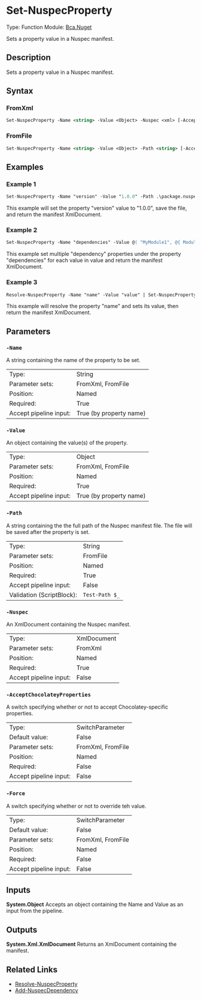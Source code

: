 # Set-NuspecProperty
Type: Function
Module: [Bca.Nuget](../ReadMe.md)

Sets a property value in a Nuspec manifest.
## Description
Sets a property value in a Nuspec manifest.
## Syntax
### FromXml
```ps
Set-NuspecProperty -Name <string> -Value <Object> -Nuspec <xml> [-AcceptChocolateyProperties] [-Force] [<CommonParameters>]
```
### FromFile
```ps
Set-NuspecProperty -Name <string> -Value <Object> -Path <string> [-AcceptChocolateyProperties] [-Force] [<CommonParameters>]
```
## Examples
### Example 1
```ps
Set-NuspecProperty -Name "version" -Value "1.0.0" -Path .\package.nuspec
```
This example will set the property "version" value to "1.0.0", save the file, and return the manifest XmlDocument.
### Example 2
```ps
Set-NuspecProperty -Name "dependencies" -Value @( "MyModule1", @{ ModuleName = "MyModule2" ; ModuleVersion = "1.0.0" }, @{ ModuleName = "MyModule3" ; RequiredVersion = "1.0.0" } ) -Nuspec $NuspecManifest
```
This example set multiple "dependency" properties under the property "dependencies" for each value in value and return the manifest XmlDocument.
### Example 3
```ps
Resolve-NuspecProperty -Name "name" -Value "value" | Set-NuspecProperty -Nuspec $NuspecManifest
```
This example will resolve the property "name" and sets its value, then return the manifest XmlDocument.
## Parameters
### `-Name`
A string containing the name of the property to be set.

| | |
|:-|:-|
|Type:|String|
|Parameter sets:|FromXml, FromFile|
|Position:|Named|
|Required:|True|
|Accept pipeline input:|True (by property name)|

### `-Value`
An object containing the value(s) of the property.

| | |
|:-|:-|
|Type:|Object|
|Parameter sets:|FromXml, FromFile|
|Position:|Named|
|Required:|True|
|Accept pipeline input:|True (by property name)|

### `-Path`
A string containing the the full path of the Nuspec manifest file.
The file will be saved after the property is set.

| | |
|:-|:-|
|Type:|String|
|Parameter sets:|FromFile|
|Position:|Named|
|Required:|True|
|Accept pipeline input:|False|
|Validation (ScriptBlock):|` Test-Path $_ `|

### `-Nuspec`
An XmlDocument containing the Nuspec manifest.

| | |
|:-|:-|
|Type:|XmlDocument|
|Parameter sets:|FromXml|
|Position:|Named|
|Required:|True|
|Accept pipeline input:|False|

### `-AcceptChocolateyProperties`
A switch specifying whether or not to accept Chocolatey-specific properties.

| | |
|:-|:-|
|Type:|SwitchParameter|
|Default value:|False|
|Parameter sets:|FromXml, FromFile|
|Position:|Named|
|Required:|False|
|Accept pipeline input:|False|

### `-Force`
A switch specifying whether or not to override teh value.

| | |
|:-|:-|
|Type:|SwitchParameter|
|Default value:|False|
|Parameter sets:|FromXml, FromFile|
|Position:|Named|
|Required:|False|
|Accept pipeline input:|False|

## Inputs
**System.Object**
Accepts an object containing the Name and Value as an input from the pipeline.
## Outputs
**System.Xml.XmlDocument**
Returns an XmlDocument containing the manifest.
## Related Links
- [Resolve-NuspecProperty](Resolve-NuspecProperty.md)
- [Add-NuspecDependency](Add-NuspecDependency.md)
